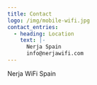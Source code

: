 ```yaml
---
title: Contact
logo: /img/mobile-wifi.jpg
contact_entries:
  - heading: Location
    text: |-
      Nerja Spain
      info@nerjawifi.com
---
```

Nerja WiFi Spain
